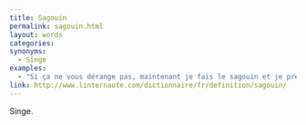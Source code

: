 ```yaml
---
title: Sagouin
permalink: sagouin.html
layout: words
categories:
synonyms:
  - Singe
examples:
  - "Si ça ne vous dérange pas, maintenant je fais le sagouin et je prend le même f."
link: http://www.linternaute.com/dictionnaire/fr/definition/sagouin/
---
```


Singe. 

